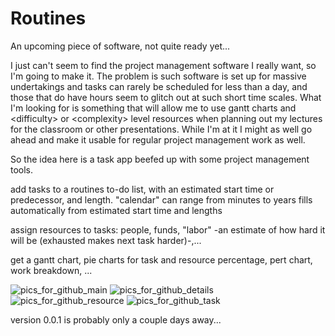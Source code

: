 # Routines
An upcoming piece of software, not quite ready yet...



I just can't seem to find the project management software I really want, so I'm going to make it. The problem is such software is set up for massive undertakings and tasks can rarely be scheduled for less than a day, and those that do have hours seem to glitch out at such short time scales. What I'm looking for is something that will allow me to use gantt charts and \<difficulty\> or \<complexity\> level resources when planning out my lectures for the classroom or other presentations. While I'm at it I might as well go ahead and make it usable for regular project management work as well.


So the idea here is a task app beefed up with some project management tools.

add tasks to a routines to-do list, with an estimated start time or predecessor, and length.
"calendar" can range from minutes to years fills automatically from estimated start time and lengths

assign resources to tasks: people, funds, "labor" -an estimate of how hard it will be (exhausted makes next task harder)-,...


get a gantt chart, pie charts for task and resource percentage, pert chart, work breakdown, ...


![pics_for_github_main](https://user-images.githubusercontent.com/50467171/118716213-9681f500-b7f2-11eb-85bc-48204dd908a4.jpg)
![pics_for_github_details](https://user-images.githubusercontent.com/50467171/118716234-9bdf3f80-b7f2-11eb-9f19-f73fbbcec2f5.jpg)
![pics_for_github_resource](https://user-images.githubusercontent.com/50467171/118716254-9f72c680-b7f2-11eb-932b-bb9fce8a2270.jpg)
![pics_for_github_task](https://user-images.githubusercontent.com/50467171/118716263-a1d52080-b7f2-11eb-85f1-5a665fbc99b0.jpg)



version 0.0.1 is probably only a couple days away...
